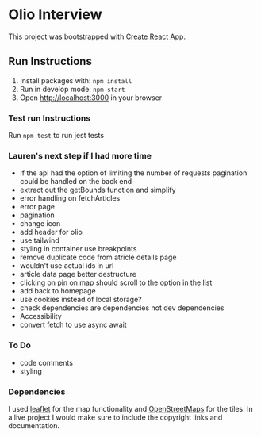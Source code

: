 # Olio Interview

This project was bootstrapped with [Create React App](https://github.com/facebook/create-react-app).

## Run Instructions

1. Install packages with: `npm install`
2. Run in develop mode: `npm start`
3. Open [http://localhost:3000](http://localhost:3000) in your browser

### Test run Instructions

Run `npm test` to run jest tests

### Lauren's next step if I had more time

- If the api had the option of limiting the number of requests pagination could be handled on the back end
- extract out the getBounds function and simplify
- error handling on fetchArticles
- error page
- pagination
- change icon
- add header for olio
- use tailwind
- styling in container use breakpoints
- remove duplicate code from atricle details page
- wouldn't use actual ids in url
- article data page better destructure
- clicking on pin on map should scroll to the option in the list
- add back to homepage
- use cookies instead of local storage?
- check dependencies are dependencies not dev dependencies
- Accessibility
- convert fetch to use async await

### To Do

- code comments
- styling

### Dependencies

I used [leaflet](https://leafletjs.com/index.html) for the map functionality and [OpenStreetMaps](https://www.openstreetmap.org/copyright) for the tiles. In a live project I would make sure to include the copyright links and documentation.
